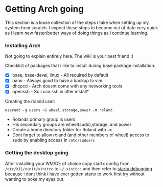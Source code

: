 # Getting Arch going
This section is a loose collection of the steps i take when setting up my system from scratch. I expect these steps to become out of date very quick as i learn new faster/better ways of doing things as i continue learning.

### Installing Arch
Not going to explain entirely here. The wiki is your best friend :)

Checklist of packages that i like to install during base package installation:
- [x] base, base-devel, linux - All required by default
- [x] nano - Always good to have a backup to vim
- [x] dhcpcd - Arch doesnt come with any networking tools
- [x] openssh - So i can ssh in after install*

Creating the roland user:
```
useradd -g users -G wheel,storage,power -m roland
```
* Rolands primary group is users
* His secondary groups are wheel(sudo),storage, and power
* Create a home directory folder for Roland with ```-m``` 
* Dont forget to allow roland (and other members of wheel) access to sudo by enabling access in ```/etc/sudoers```

### Getting the desktop going
After installing your WM/DE of choice copy startx config from ```/etc/X11/xinit/xinitrc``` to ```~/.xinitrc``` and then refer to [startx debugging](https://github.com/RolandWarburton/knowledge/Debugging) because i dont think i have ever gotten startx to work first try without wanting to poke my eyes out.
